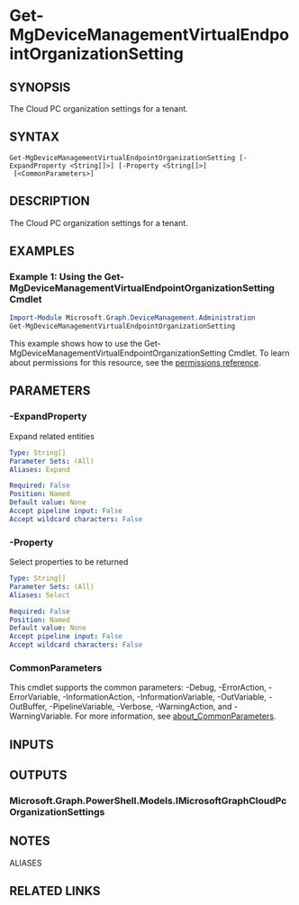﻿---
external help file: Microsoft.Graph.DeviceManagement.Administration-help.xml
Module Name: Microsoft.Graph.DeviceManagement.Administration
online version: https://docs.microsoft.com/en-us/powershell/module/microsoft.graph.devicemanagement.administration/get-mgdevicemanagementvirtualendpointorganizationsetting
schema: 2.0.0
---

# Get-MgDeviceManagementVirtualEndpointOrganizationSetting

## SYNOPSIS
The Cloud PC organization settings for a tenant.

## SYNTAX

```
Get-MgDeviceManagementVirtualEndpointOrganizationSetting [-ExpandProperty <String[]>] [-Property <String[]>]
 [<CommonParameters>]
```

## DESCRIPTION
The Cloud PC organization settings for a tenant.

## EXAMPLES

### Example 1: Using the Get-MgDeviceManagementVirtualEndpointOrganizationSetting Cmdlet
```powershell
Import-Module Microsoft.Graph.DeviceManagement.Administration
Get-MgDeviceManagementVirtualEndpointOrganizationSetting
```

This example shows how to use the Get-MgDeviceManagementVirtualEndpointOrganizationSetting Cmdlet.
To learn about permissions for this resource, see the [permissions reference](/graph/permissions-reference).

## PARAMETERS

### -ExpandProperty
Expand related entities

```yaml
Type: String[]
Parameter Sets: (All)
Aliases: Expand

Required: False
Position: Named
Default value: None
Accept pipeline input: False
Accept wildcard characters: False
```

### -Property
Select properties to be returned

```yaml
Type: String[]
Parameter Sets: (All)
Aliases: Select

Required: False
Position: Named
Default value: None
Accept pipeline input: False
Accept wildcard characters: False
```

### CommonParameters
This cmdlet supports the common parameters: -Debug, -ErrorAction, -ErrorVariable, -InformationAction, -InformationVariable, -OutVariable, -OutBuffer, -PipelineVariable, -Verbose, -WarningAction, and -WarningVariable. For more information, see [about_CommonParameters](http://go.microsoft.com/fwlink/?LinkID=113216).

## INPUTS

## OUTPUTS

### Microsoft.Graph.PowerShell.Models.IMicrosoftGraphCloudPcOrganizationSettings
## NOTES

ALIASES

## RELATED LINKS
